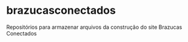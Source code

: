 # brazucasconectados
Repositórios para armazenar arquivos da construção do site Brazucas Conectados
